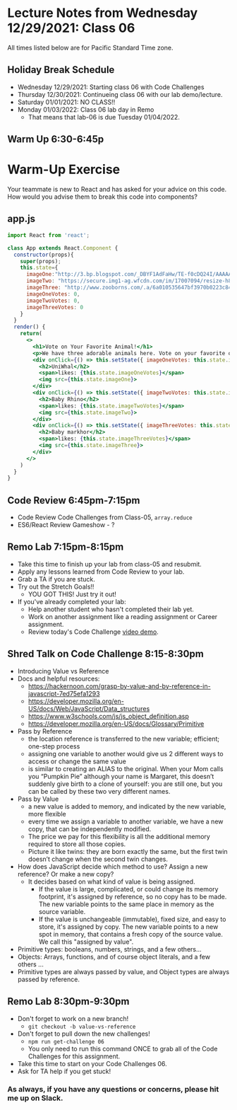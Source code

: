 # Lecture Notes from Wednesday 12/29/2021: Class 06
All times listed below are for Pacific Standard Time zone.

## Holiday Break Schedule
- Wednesday 12/29/2021: Starting class 06 with Code Challenges
- Thursday 12/30/2021: Continueing class 06 with our lab demo/lecture.
- Saturday 01/01/2021: NO CLASS!! 
- Monday 01/03/2022: Class 06 lab day in Remo
  - That means that lab-06 is due Tuesday 01/04/2022.

## Warm Up 6:30-6:45p
# Warm-Up Exercise

Your teammate is new to React and has asked for your advice on this code. How would you advise them to break this code into components?

## app.js

```jsx
import React from 'react';

class App extends React.Component {
  constructor(props){
    super(props);
    this.state={
      imageOne:"http://3.bp.blogspot.com/_DBYF1AdFaHw/TE-f0cDQ24I/AAAAAAAACZg/l-FdTZ6M7z8/s1600/Unicorn_and_Narwhal_by_dinglehopper.jpg",
      imageTwo: "https://secure.img1-ag.wfcdn.com/im/17007094/resize-h800%5Ecompr-r85/3589/35892451/Baby+Rhino+Figurine.jpg",
      imageThree: "http://www.zooborns.com/.a/6a010535647bf3970b0223c84d5959200c-800wi",
      imageOneVotes: 0,
      imageTwoVotes: 0,
      imageThreeVotes: 0
    }
  }
  render() {
    return(
      <>
        <h1>Vote on Your Favorite Animal!</h1>
        <p>We have three adorable animals here. Vote on your favorite one and watch their likes go up!</p>
        <div onClick={() => this.setState({ imageOneVotes: this.state.imageOneVotes + 1 })}>
          <h2>UniWhal</h2>
          <span>likes: {this.state.imageOneVotes}</span>
          <img src={this.state.imageOne}>
        </div>
        <div onClick={() => this.setState({ imageTwoVotes: this.state.imageTwoVotes + 1 })}>
          <h2>Baby Rhino</h2>
          <span>likes: {this.state.imageTwoVotes}</span>
          <img src={this.state.imageTwo}>
        </div>
        <div onClick={() => this.setState({ imageThreeVotes: this.state.imageThreeVotes + 1 })}>
          <h2>Baby markhor</h2>
          <span>likes: {this.state.imageThreeVotes}</span>
          <img src={this.state.imageThree}>
        </div>
      </>
    )
  }
}
```

## Code Review 6:45pm-7:15pm
- Code Review Code Challenges from Class-05, `array.reduce` 
- ES6/React Review Gameshow - ?

## Remo Lab 7:15pm-8:15pm
- Take this time to finish up your lab from class-05 and resubmit.
- Apply any lessons learned from Code Review to your lab.
- Grab a TA if you are stuck.
- Try out the Stretch Goals!!
  - YOU GOT THIS! Just try it out!
- If you've already completed your lab:
  - Help another student who hasn't completed their lab yet.
  - Work on another assignment like a reading assignment or Career assignment.
  - Review today's Code Challenge [video demo](https://www.youtube.com/watch?v=8lVbQYfS0Rg&list=PLVngfM2hsbi-L6G8qlWd8RyRbuTamHt3k&index=2).

## Shred Talk on Code Challenge 8:15-8:30pm
- Introducing Value vs Reference
- Docs and helpful resources:
  -  https://hackernoon.com/grasp-by-value-and-by-reference-in-javascript-7ed75efa1293
  -  https://developer.mozilla.org/en-US/docs/Web/JavaScript/Data_structures
  -  https://www.w3schools.com/js/js_object_definition.asp
  -  https://developer.mozilla.org/en-US/docs/Glossary/Primitive
- Pass by Reference 
  -  the location reference is transferred to the new variable; efficient; one-step process
  -  assigning one variable to another would give us 2 different ways to access or change the same value
  - is similar to creating an ALIAS to the original. When your Mom calls you “Pumpkin Pie” although your name is Margaret, this doesn’t suddenly give birth to a clone of yourself: you are still one, but you can be called by these two very different names.
- Pass by Value 
  -  a new value is added to memory, and indicated by the new variable, more flexible
  -  every time we assign a variable to another variable, we have a new copy, that can be independently modified. 
  -  The price we pay for this flexibility is all the additional memory required to store all those copies.
  - Picture it like twins: they are born exactly the same, but the first twin doesn’t change when the second twin changes.
- How does JavaScript decide which method to use? Assign a new reference? Or make a new copy?
  - It decides based on what kind of value is being assigned.
    - If the value is large, complicated, or could change its memory footprint, it's assigned by reference, so no copy has to be made. The new variable points to the same place in memory as the source variable.
    - If the value is unchangeable (immutable), fixed size, and easy to store, it's assigned by copy. The new variable points to a new spot in memory, that contains a fresh copy of the source value. We call this "assigned by value".
- Primitive types: booleans, numbers, strings, and a few others...
- Objects: Arrays, functions, and of course object literals, and a few others ...
- Primitive types are always passed by value, and Object types are always passed by reference.


## Remo Lab 8:30pm-9:30pm
- Don't forget to work on a new branch!
  - `git checkout -b value-vs-reference`
- Don't forget to pull down the new challenges!
  - `npm run get-challenge 06`
  - You only need to run this command ONCE to grab all of the Code Challenges for this assignment.
- Take this time to start on your Code Challenges 06.
- Ask for TA help if you get stuck!

### As always, if you have any questions or concerns, please hit me up on Slack.
